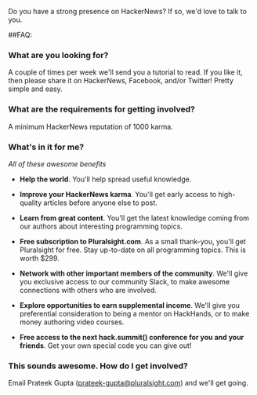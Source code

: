 Do you have a strong presence on HackerNews? If so, we'd love to talk to you.

##FAQ:

### What are you looking for?

A couple of times per week we'll send you a tutorial to read. If you like it, then please share it on HackerNews, Facebook, and/or Twitter! Pretty simple and easy.

### What are the requirements for getting involved?

A minimum HackerNews reputation of 1000 karma.

### What's in it for me?
   
*All of these awesome benefits*

* **Help the world**. You'll help spread useful knowledge.

* **Improve your HackerNews karma**. You'll get early access to high-quality articles before anyone else to post.
 
* **Learn from great content**. You'll get the latest knowledge coming from our authors about interesting programming topics.

* **Free subscription to Pluralsight.com**. As a small thank-you, you'll get Pluralsight for free. Stay up-to-date on all programming topics. This is worth $299.

* **Network with other important members of the community**. We'll give you exclusive access to our community Slack, to make awesome connections with others who are involved.

* **Explore opportunities to earn supplemental income**. We'll give you preferential consideration to being a mentor on HackHands, or to make money authoring video courses.

* **Free access to the next hack.summit() conference for you and your friends**. Get your own special code you can give out!

### This sounds awesome. How do I get involved?

Email Prateek Gupta (prateek-gupta@pluralsight.com) and we'll get going.

